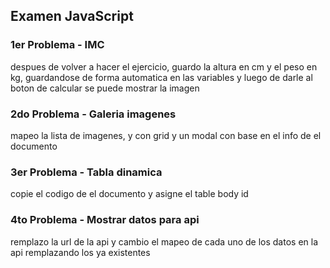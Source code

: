 ## Examen JavaScript

### 1er Problema - IMC
despues de volver a hacer el ejercicio, guardo la altura en cm y el peso en kg, guardandose de forma automatica en las variables
y luego de darle al boton de calcular se puede mostrar la imagen

### 2do Problema - Galeria imagenes
mapeo la lista de imagenes, y con grid y un modal con base en el info de el documento

### 3er Problema - Tabla dinamica
copie el codigo de el documento y asigne el table body id

### 4to Problema - Mostrar datos para api
remplazo la url de la api y cambio el mapeo de cada uno de los datos en la api remplazando los ya existentes
